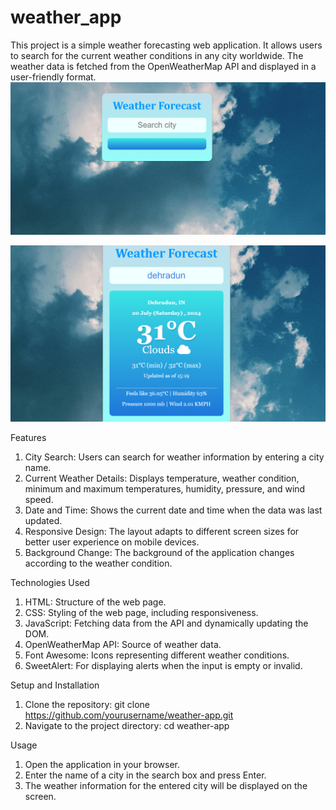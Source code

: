 # weather_app

This project is a simple weather forecasting web application. It allows users to search for the current weather conditions in any city worldwide. The weather data is fetched from the OpenWeatherMap API and displayed in a user-friendly format.
![image alt](https://github.com/mansicode12/weather_app/blob/2ef0f7cbdd13fbd3e49a94f72274bbe420b7a9d4/Screenshot%202024-07-20%20151627.png)

![image alt](https://github.com/mansicode12/weather_app/blob/5a9a554b2f373dfba3e0f3a7c97e235a8434a72a/Screenshot%202024-07-20%20152001.png)


Features
1. City Search: Users can search for weather information by entering a city name.
2. Current Weather Details: Displays temperature, weather condition, minimum and maximum temperatures, humidity, pressure, and wind speed.
3. Date and Time: Shows the current date and time when the data was last updated.
4. Responsive Design: The layout adapts to different screen sizes for better user experience on mobile devices.
5. Background Change: The background of the application changes according to the weather condition.

Technologies Used
1. HTML: Structure of the web page.
2. CSS: Styling of the web page, including responsiveness.
3. JavaScript: Fetching data from the API and dynamically updating the DOM.
4. OpenWeatherMap API: Source of weather data.
5. Font Awesome: Icons representing different weather conditions.
6. SweetAlert: For displaying alerts when the input is empty or invalid.

Setup and Installation
1. Clone the repository:
git clone https://github.com/yourusername/weather-app.git
2. Navigate to the project directory:
cd weather-app

Usage
1. Open the application in your browser.
2. Enter the name of a city in the search box and press Enter.
3. The weather information for the entered city will be displayed on the screen.
